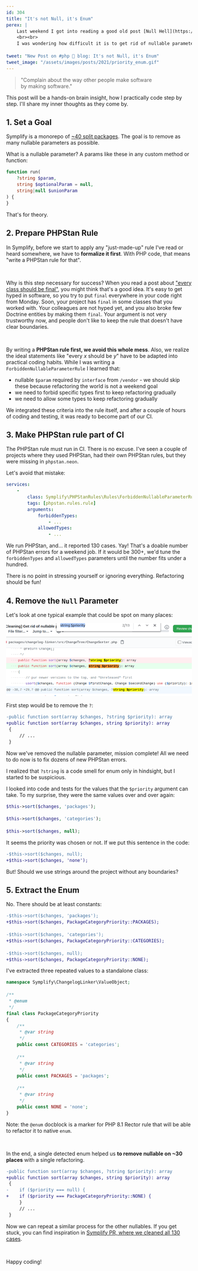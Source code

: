 ```yaml
---
id: 304
title: "It's not Null, it's Enum"
perex: |
    Last weekend I got into reading a good old post [Null Hell](https://afilina.com/null-hell) by Afilina, a fellow legacy archeologist. Null parameters are evil, which turns code into "maybe" and "just in case" conditions with ifs everywhere.
    <br><br>
    I was wondering how difficult it is to get rid of nullable parameters in a project. I made myself a challenge: **get rid of nullable params over the weekend**. This is what happened.

tweet: "New Post on #php 🐘 blog: It's not Null, it's Enum"
tweet_image: "/assets/images/posts/2021/priority_enum.gif"
---
```


<blockquote class="blockquote text-center">
    "Complain about the way other people make software<br>
    by making software."
</blockquote>

This post will be a hands-on brain insight, how I practically code step by step. I'll share my inner thoughts as they come by.

## 1. Set a Goal

Symplify is a monorepo of [~40 split packages](https://github.com/symplify/symplify). The goal is to remove as many nullable parameters as possible.

What is a nullable parameter? A params like these in any custom method or function:

```php
function run(
    ?string $param,
    string $optionalParam = null,
    string|null $unionParam
) {
}
```

That's for theory.

## 2. Prepare PHPStan Rule

In Symplify, before we start to apply any "just-made-up" rule I've read or heard somewhere, we have to **formalize it first**. With PHP code, that means "write a PHPStan rule for that".

<br>

Why is this step necessary for success? When you read a post about ["every class should be final"](/blog/2019/01/24/how-to-kill-parents), you might think that's a good idea. It's easy to get hyped in software, so you try to put `final` everywhere in your code right from Monday. Soon, your project has `final` in some classes that you worked with. Your colleagues are not hyped yet, and you also broke few Doctrine entities by making them `final`. Your argument is not very trustworthy now, and people don't like to keep the rule that doesn't have clear boundaries.

<br>

By writing a **PHPStan rule first, we avoid this whole mess**. Also, we realize the ideal statements like "every *x* should be *y*" have to be adapted into practical coding habits. While I was writing a `ForbiddenNullableParameterRule` I learned that:

- nullable `$param` required by `interface` from `/vendor` - we should skip these because refactoring the world is not a weekend goal
- we need to forbid specific types first to keep refactoring gradually
- we need to allow some types to keep refactoring gradually

We integrated these criteria into the rule itself, and after a couple of hours of coding and testing, it was ready to become part of our CI.

## 3. Make PHPStan rule part of CI

The PHPStan rule must run in CI. There is no excuse. I've seen a couple of projects where they used PHPStan, had their own PHPStan rules, but they were missing in `phpstan.neon`.

Let's avoid that mistake:

```yaml
services:
    -
        class: Symplify\PHPStanRules\Rules\ForbiddenNullableParameterRule
        tags: [phpstan.rules.rule]
        arguments:
            forbiddenTypes:
                - ...
            allowedTypes:
                - ...
```

We run PHPStan, and... it reported 130 cases. Yay! That's a doable number of PHPStan errors for a weekend job. If it would be 300+, we'd tune the `forbiddenTypes` and `allowedTypes` parameters until the number fits under a hundred.

There is no point in stressing yourself or ignoring everything. Refactoring should be fun!

## 4. Remove the `Null` Parameter

Let's look at one typical example that could be spot on many places:

<img src="/assets/images/posts/2021/priority_enum.gif" class="img-thumbnail">

First step would be to remove the `?`:

```diff
-public function sort(array $changes, ?string $priority): array
+public function sort(array $changes, string $priority): array
 {
     // ...
 }
```

Now we've removed the nullable parameter, mission complete! All we need to do now is to fix dozens of new PHPStan errors.

I realized that `?string` is a code smell for enum only in hindsight, but I started to be suspicious.

I looked into code and tests for the values that the `$priority` argument can take. To my surprise, they were the same values over and over again:

```php
$this->sort($changes, 'packages');

$this->sort($changes, 'categories');

$this->sort($changes, null);
```

It seems the priority was chosen or not. If we put this sentence in the code:

```diff
-$this->sort($changes, null);
+$this->sort($changes, 'none');
```

But! Should we use strings around the project without any boundaries?

## 5. Extract the Enum

No. There should be at least constants:

```diff
-$this->sort($changes, 'packages');
+$this->sort($changes, PackageCategoryPriority::PACKAGES);

-$this->sort($changes, 'categories');
+$this->sort($changes, PackageCategoryPriority::CATEGORIES);

-$this->sort($changes, null);
+$this->sort($changes, PackageCategoryPriority::NONE);
```

I've extracted three repeated values to a standalone class:

```php
namespace Symplify\ChangelogLinker\ValueObject;

/**
 * @enum
 */
final class PackageCategoryPriority
{
    /**
     * @var string
     */
    public const CATEGORIES = 'categories';

    /**
     * @var string
     */
    public const PACKAGES = 'packages';

    /**
     * @var string
     */
    public const NONE = 'none';
}
```

Note: the `@enum` docblock is a marker for PHP 8.1 Rector rule that will be able to refactor it to native `enum`.

<br>

In the end, a single detected enum helped us **to remove nullable on ~30 places** with a single refactoring.

```diff
-public function sort(array $changes, ?string $priority): array
+public function sort(array $changes, string $priority): array
 {
-    if ($priority === null) {
+    if ($priority === PackageCategoryPriority::NONE) {
     }
     // ...
 }
```

Now we can repeat a similar process for the other nullables. If you get stuck, you can find inspiration in [Symplify PR, where we cleaned all 130 cases](https://github.com/symplify/symplify/pull/2977/files).

<br>

Happy coding!
